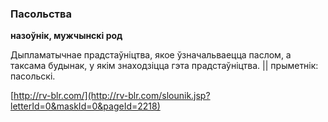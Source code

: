 ### Пасольства
**назоўнік, мужчынскі род**

Дыпламатычнае прадстаўніцтва, якое ўзначальваецца паслом, а таксама будынак, у якім знаходзіцца гэта прадстаўніцтва. || прыметнік: пасольскі.

<a rel="author">[http://rv-blr.com/](http://rv-blr.com/slounik.jsp?letterId=0&maskId=0&pageId=2218)</a>
